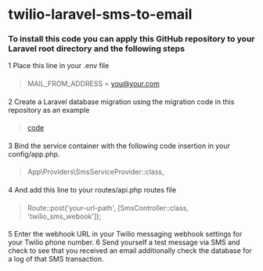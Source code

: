 # twilio-laravel-sms-to-email


### To install this code you can apply this GitHub repository to your Laravel root directory and the following steps

1 Place this line in your .env file
> ####
> MAIL_FROM_ADDRESS = you@your.com
 ####

2 Create a Laravel database migration using the migration code in this repository as an example
> ####
> [code](https://github.com/budgetphp/twilio-laravel-sms-to-email/blob/main/database/migrations/2022_08_30_024950_sms_logs.php)
 ####
3 Bind the service container with the following code insertion in your config/app.php.
> ####
>  App\Providers\SmsServiceProvider::class,
>  ####
4 And add this line to your routes/api.php routes file
> ####
> Route::post('your-url-path', [SmsController::class, 'twilio_sms_webook']);
 ####
5 Enter the webhook URL in your Twilio messaging webhook settings for your Twilio phone number.
6 Send yourself a test message via SMS and check to see that you received an email additionally check the database for a log of that SMS transaction.
